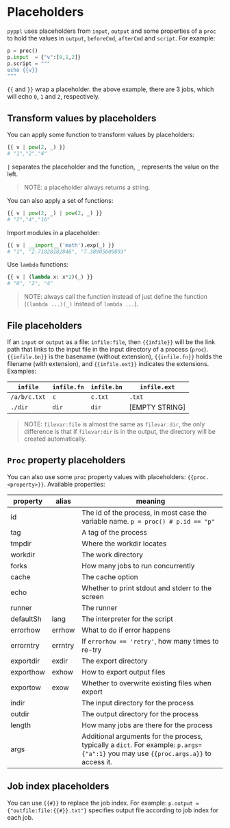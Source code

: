 # Placeholders
`pyppl` uses placeholders from `input`, `output` and some properties of a `proc` to hold the values in `output`, `beforeCmd`, `afterCmd` and `script`. For example:
```python
p = proc()
p.input  = {"v":[0,1,2]}
p.script = """
echo {{v}}
"""
```
`{{` and `}}` wrap a placeholder. the above example, there are 3 jobs, which will echo `0`, `1` and `2`, respectively. 

## Transform values by placeholders
You can apply some function to transform values by placeholders:
```python
{{ v | pow(2, _) }}
# "1","2","4"
```
`|` separates the placeholder and the function, `_` represents the value on the left.
> NOTE: a placeholder always returns a string.

You can also apply a set of functions:
```python
{{ v | pow(2, _) | pow(2, _) }}
# "2","4","16"
```

Import modules in a placeholder:
```python
{{ v | __import__('math').exp(_) }}
# "1", "2.71828182846", "7.38905609893"
```

Use `lambda` functions:
```python
{{ v | (lambda x: x*2)(_) }}
# "0", "2", "4"
```
> NOTE: always call the function instead of just define the function (`(lambda ...)(_)` instead of `lambda ...`).

## File placeholders
If an `input` or `output` as a file: `infile:file`, then `{{infile}}` will be the link path that links to the input file in the input directory of a process (`proc`). `{{infile.bn}}` is the basename (without extension), `{{infile.fn}}` holds the filename (with extension), and `{{infile.ext}}` indicates the extensions. Examples:

|`infile`    |`infile.fn`   |`infile.bn`    | `infile.ext`|
|------------|--------------|---------------|-------------|
|`/a/b/c.txt`|`c`           |`c.txt`        | `.txt`      |
|`./dir`     |`dir`         |`dir`          | [EMPTY STRING]     |

>NOTE: `filevar:file` is almost the same as `filevar:dir`, the only difference is that if `filevar:dir` is in the output, the directory will be created automatically.

## `Proc` property placeholders
You can also use some `proc` property values with placeholders: `{{proc.<property>}}`. Available properties:

| property     | alias   |meaning               |
|--------------|---------|----------------------|
|id|| The id of the process, in most case the variable name. `p = proc() # p.id == "p"`|
|tag||A tag of the process|
|tmpdir||Where the workdir locates|
|workdir||The work directory|
|forks||How many jobs to run concurrently|
|cache||The cache option|
|echo||Whether to print stdout and stderr to the screen|
|runner||The runner|
|defaultSh|lang|The interpreter for the script|
|errorhow|errhow|What to do if error happens|
|errorntry|errntry|If `errorhow == 'retry'`, how many times to re-try|
|exportdir|exdir|The export directory|
|exporthow|exhow|How to export output files|
|exportow|exow|Whether to overwrite existing files when export|
|indir||The input directory for the process|
|outdir||The output directory for the process|
|length||How many jobs are there for the process|
|args||Additional arguments for the process, typically a `dict`. For example: `p.args={"a":1}` you may use `{{proc.args.a}}` to access it.|

## Job index placeholders
You can use `{{#}}` to replace the job index. For example:
`p.output = {"outfile:file:{{#}}.txt"}` specifies output file according to job index for each job.